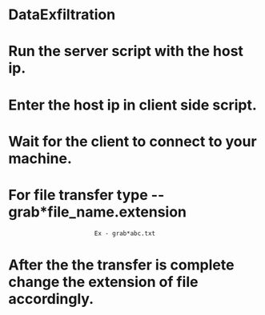 # DataExfiltration
# Run the server script with the host ip.
# Enter the host ip in client side script.
# Wait for the client to connect to your machine.
# For file transfer type -- grab*file_name.extension
                            Ex - grab*abc.txt
# After the the transfer is complete change the extension of file accordingly.
